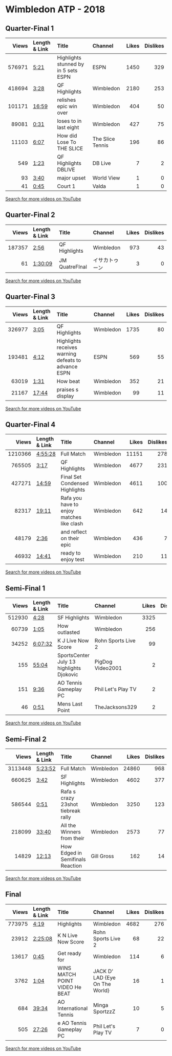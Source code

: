 
# Wimbledon ATP - 2018
    
## Quarter-Final 1
|   Views | Length & Link                                        | Title                                   | Channel          |   Likes |   Dislikes |
|--------:|:-----------------------------------------------------|:----------------------------------------|:-----------------|--------:|-----------:|
|  576971 | [5:21](https://www.youtube.com/watch?v=nnoRDEY-Q84)  | Highlights  stunned by  in 5 sets  ESPN | ESPN             |    1450 |        329 |
|  418694 | [3:28](https://www.youtube.com/watch?v=-fcQWtfFdTY)  | QF Highlights                           | Wimbledon        |    2180 |        253 |
|  101171 | [16:59](https://www.youtube.com/watch?v=gxdOk6F2n3M) | relishes epic win over                  | Wimbledon        |     404 |         50 |
|   89081 | [0:31](https://www.youtube.com/watch?v=btx-4IpRgVw)  | loses to   in last eight                | Wimbledon        |     427 |         75 |
|   11103 | [6:07](https://www.youtube.com/watch?v=Nqgv2p1CfNo)  | How did  Lose To   THE SLICE            | The Slice Tennis |     196 |         86 |
|     549 | [1:23](https://www.youtube.com/watch?v=9IXaxoCHRl8)  | QF Highlights     DBLIVE                | DB Live          |       7 |          2 |
|      93 | [3:40](https://www.youtube.com/watch?v=rbK0wZnq0Q4)  | major upset                             | World View       |       1 |          0 |
|      41 | [0:45](https://www.youtube.com/watch?v=cSeVD1uWrcA)  | Court 1                                 | Valda            |       1 |          0 |

[Search for more videos on YouTube](https://www.youtube.com/results?search_query=%22wimbledon%22+%22Anderson%22+%22Federer%22+%222018%22+%22highlights%22)     

## Quarter-Final 2
|   Views | Length & Link                                          | Title              | Channel        |   Likes |   Dislikes |
|--------:|:-------------------------------------------------------|:-------------------|:---------------|--------:|-----------:|
|  187357 | [2:56](https://www.youtube.com/watch?v=06sS3i7fuCI)    | QF Highlights      | Wimbledon      |     973 |         43 |
|      61 | [1:30:09](https://www.youtube.com/watch?v=YGLXfqzNE34) | JM     QuatreFInal | イサカトゥーン |       3 |          0 |

[Search for more videos on YouTube](https://www.youtube.com/results?search_query=%22wimbledon%22+%22Isner%22+%22Raonic%22+%222018%22+%22highlights%22)     

## Quarter-Final 3
|   Views | Length & Link                                        | Title                                                  | Channel   |   Likes |   Dislikes |
|--------:|:-----------------------------------------------------|:-------------------------------------------------------|:----------|--------:|-----------:|
|  326977 | [3:05](https://www.youtube.com/watch?v=ANAsKalOiRU)  | QF Highlights                                          | Wimbledon |    1735 |         80 |
|  193481 | [4:12](https://www.youtube.com/watch?v=wXE2aDiFmjI)  | Highlights  receives warning defeats  to advance  ESPN | ESPN      |     569 |         55 |
|   63019 | [1:31](https://www.youtube.com/watch?v=uTRB5LT8DdU)  | How   beat                                             | Wimbledon |     352 |         21 |
|   21167 | [17:44](https://www.youtube.com/watch?v=6dTGqAFjgak) | praises  s display                                     | Wimbledon |      99 |         11 |

[Search for more videos on YouTube](https://www.youtube.com/results?search_query=%22wimbledon%22+%22Djokovic%22+%22Nishikori%22+%222018%22+%22highlights%22)     

## Quarter-Final 4
|   Views | Length & Link                                          | Title                                         | Channel   |   Likes |   Dislikes |
|--------:|:-------------------------------------------------------|:----------------------------------------------|:----------|--------:|-----------:|
| 1210366 | [4:55:28](https://www.youtube.com/watch?v=S5LVbZUgM48) | Full Match                                    | Wimbledon |   11151 |        278 |
|  765505 | [3:17](https://www.youtube.com/watch?v=D4GgpAwS654)    | QF Highlights                                 | Wimbledon |    4677 |        231 |
|  427271 | [14:59](https://www.youtube.com/watch?v=ed--oS6iENk)   | Final Set Condensed Highlights                | Wimbledon |    4611 |        100 |
|   82317 | [19:11](https://www.youtube.com/watch?v=BR3qxwaDsUw)   | Rafa   you have to enjoy matches like   clash | Wimbledon |     642 |         14 |
|   48179 | [2:36](https://www.youtube.com/watch?v=Vww0lK-qlnY)    | and   reflect on their epic                   | Wimbledon |     436 |          7 |
|   46932 | [14:41](https://www.youtube.com/watch?v=zowg_Y5YhM0)   | ready to enjoy  test                          | Wimbledon |     210 |         11 |

[Search for more videos on YouTube](https://www.youtube.com/results?search_query=%22wimbledon%22+%22Nadal%22+%22Potro%22+%222018%22+%22highlights%22)     

## Semi-Final 1
|   Views | Length & Link                                          | Title                                           | Channel            |   Likes |   Dislikes |
|--------:|:-------------------------------------------------------|:------------------------------------------------|:-------------------|--------:|-----------:|
|  512930 | [4:28](https://www.youtube.com/watch?v=SnkqDzYusSY)    | SF Highlights                                   | Wimbledon          |    3325 |        181 |
|   60739 | [1:05](https://www.youtube.com/watch?v=6CK6KS9f_c8)    | How   outlasted                                 | Wimbledon          |     256 |         51 |
|   34252 | [6:07:32](https://www.youtube.com/watch?v=H5VTvOq4c_o) | K J Live Now    Score                           | Rohn Sports Live 2 |      99 |         38 |
|     155 | [55:04](https://www.youtube.com/watch?v=1bDP4gsvvDY)   | SportsCenter  July 13       highlights Djokovic | PigDog Video2001   |       2 |          0 |
|     151 | [9:36](https://www.youtube.com/watch?v=KfNt0nxdyGg)    | AO Tennis Gameplay PC                           | Phil Let's Play TV |       2 |          0 |
|      46 | [0:51](https://www.youtube.com/watch?v=Z-DybIVpzK4)    | Mens  Last Point                                | TheJacksons329     |       2 |          0 |

[Search for more videos on YouTube](https://www.youtube.com/results?search_query=%22wimbledon%22+%22Anderson%22+%22Isner%22+%222018%22+%22highlights%22)     

## Semi-Final 2
|   Views | Length & Link                                          | Title                                 | Channel    |   Likes |   Dislikes |
|--------:|:-------------------------------------------------------|:--------------------------------------|:-----------|--------:|-----------:|
| 3113448 | [5:23:52](https://www.youtube.com/watch?v=V96sSCV03ng) | Full Match                            | Wimbledon  |   24860 |        968 |
|  660625 | [3:42](https://www.youtube.com/watch?v=SSrHvF9hnV0)    | SF Highlights                         | Wimbledon  |    4602 |        377 |
|  586544 | [0:51](https://www.youtube.com/watch?v=PpAvOkFhLqQ)    | Rafa    s crazy 23shot tiebreak rally | Wimbledon  |    3250 |        123 |
|  218099 | [33:40](https://www.youtube.com/watch?v=dYf7ZCX3qfI)   | All the Winners from their            | Wimbledon  |    2573 |         77 |
|   14829 | [12:13](https://www.youtube.com/watch?v=2Udsu5LRqZE)   | How  Edged  in  Semifinals   Reaction | Gill Gross |     162 |         14 |

[Search for more videos on YouTube](https://www.youtube.com/results?search_query=%22wimbledon%22+%22Djokovic%22+%22Nadal%22+%222018%22+%22highlights%22)     

## Final
|   Views | Length & Link                                          | Title                           | Channel                        |   Likes |   Dislikes |
|--------:|:-------------------------------------------------------|:--------------------------------|:-------------------------------|--------:|-----------:|
|  773975 | [4:19](https://www.youtube.com/watch?v=6Rnp8AtYIow)    | Highlights                      | Wimbledon                      |    4682 |        276 |
|   23912 | [2:25:08](https://www.youtube.com/watch?v=MhoXiTmBKhA) | K N Live Now     Score          | Rohn Sports Live 2             |      68 |         22 |
|   13617 | [0:45](https://www.youtube.com/watch?v=9cMuRoGLfK8)    | Get ready for                   | Wimbledon                      |     114 |          6 |
|    3762 | [1:04](https://www.youtube.com/watch?v=0k2z78Iy-9w)    | WINS  MATCH POINT VIDEO He BEAT | JACK D' LAD {Eye On The World} |      16 |          1 |
|     684 | [39:34](https://www.youtube.com/watch?v=pNfOlHWrRM0)   | AO International Tennis         | Minga SportzzZ                 |      10 |          5 |
|     505 | [27:26](https://www.youtube.com/watch?v=7vQqY7nzsqI)   | e     AO Tennis Gameplay PC     | Phil Let's Play TV             |       7 |          0 |

[Search for more videos on YouTube](https://www.youtube.com/results?search_query=%22wimbledon%22+%22Djokovic%22+%22Anderson%22+%222018%22+%22highlights%22)     
